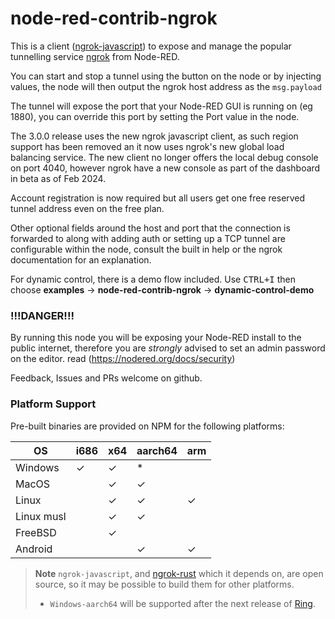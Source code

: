 # node-red-contrib-ngrok

This is a client ([ngrok-javascript](https://github.com/ngrok/ngrok-javascript)) to expose and manage the popular tunnelling service [ngrok](https://ngrok.com) from Node-RED.

You can start and stop a tunnel using the button on the node or by injecting values, the node will then output the ngrok host address as the `msg.payload`

The tunnel will expose the port that your Node-RED GUI is running on (eg 1880), you can override this port by setting the Port value in the node.

The 3.0.0 release uses the new ngrok javascript client, as such region support has been removed an it now uses ngrok's new global load balancing service.
The new client no longer offers the local debug console on port 4040, however ngrok have a new console as part of the dashboard in beta as of Feb 2024.

Account registration is now required but all users get one free reserved tunnel address even on the free plan.

Other optional fields around the host and port that the connection is forwarded to along with adding auth or setting up a TCP tunnel are configurable within the node, consult the built in help or the ngrok documentation for an explanation.

For dynamic control, there is a demo flow included. Use <kbd>CTRL+I</kbd> then choose **examples** → **node-red-contrib-ngrok** → **dynamic-control-demo**

### !!!DANGER!!!

By running this node you will be exposing your Node-RED install to the public internet, therefore you are *strongly* advised to set an admin password on the editor.
read (https://nodered.org/docs/security)

Feedback, Issues and PRs welcome on github.

### Platform Support

Pre-built binaries are provided on NPM for the following platforms:

| OS         | i686 | x64 | aarch64 | arm |
| ---------- | -----|-----|---------|-----|
| Windows    |   ✓  |  ✓  |    *    |     |
| MacOS      |      |  ✓  |    ✓    |     |
| Linux      |      |  ✓  |    ✓    |  ✓  |
| Linux musl |      |  ✓  |    ✓    |     |
| FreeBSD    |      |  ✓  |         |     |
| Android    |      |     |    ✓    |  ✓  |

> **Note**
> `ngrok-javascript`, and [ngrok-rust](https://github.com/ngrok/ngrok-rust/) which it depends on, are open source, so it may be possible to build them for other platforms.
> * `Windows-aarch64` will be supported after the next release of [Ring](https://github.com/briansmith/ring/issues/1167).